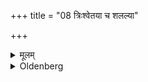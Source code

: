 +++
title = "08 त्रिःश्वेतया च शलल्या"

+++

<details><summary>मूलम्</summary>

त्रिःश्वेतया च शलल्या यास्ते राके सुमतय इति ८
</details>

<details><summary>Oldenberg</summary>

8. And with a porcupine's quill that has three white spots, with (the verse), 'Which are thy blessings, O Rākā' (ibid. 5).
</details>
